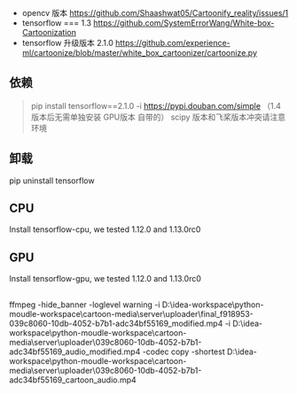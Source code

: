 
- opencv 版本
https://github.com/Shaashwat05/Cartoonify_reality/issues/1
- tensorflow === 1.3
  https://github.com/SystemErrorWang/White-box-Cartoonization
- tensorflow 升级版本 2.1.0 
  https://github.com/experience-ml/cartoonize/blob/master/white_box_cartoonizer/cartoonize.py


## 依赖
> pip install tensorflow==2.1.0 -i https://pypi.douban.com/simple  （1.4版本后无需单独安装 GPU版本 自带的）
> scipy 版本和飞桨版本冲突请注意环境

## 卸载
pip uninstall tensorflow

## CPU
Install tensorflow-cpu, we tested 1.12.0 and 1.13.0rc0
## GPU 
Install tensorflow-gpu, we tested 1.12.0 and 1.13.0rc0




## 
ffmpeg -hide_banner -loglevel warning -i D:\idea-workspace\python-moudle-workspace\cartoon-media\server\uploader\final_f918953-039c8060-10db-4052-b7b1-adc34bf55169_modified.mp4 -i D:\idea-workspace\python-moudle-workspace\cartoon-media\server\uploader\039c8060-10db-4052-b7b1-adc34bf55169_audio_modified.mp4 -codec copy -shortest D:\idea-workspace\python-moudle-workspace\cartoon-media\server\uploader\039c8060-10db-4052-b7b1-adc34bf55169_cartoon_audio.mp4